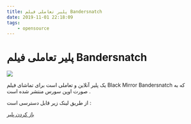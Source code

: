 ```yaml
---
title: پلیر تعاملی فیلم Bandersnatch
date: 2019-11-01 22:18:09
tags:
    - opensource
---
```


# پلیر تعاملی فیلم Bandersnatch

![](/assets/images/Bandersnatch-Interactive-Player/Black-Mirror-Bandersnatch-Stefan-and-Monster.jpg)

یک پلیر آنلاین و تعاملی است برای تماشای فیلم  Black Mirror Bandersnatch که به صورت اوپن سورس منتشر شده است .

از طریق لینک زیر قابل دسترسی است :



[باز کردن پلیر](https://mehotkhan.github.io/BandersnatchInteractive/ "Bandersnatch Interactive Player")
